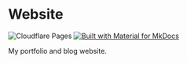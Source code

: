 # Website

<!-- ![Static Badge](https://img.shields.io/badge/justenstall.com-blue?link=https%3A%2F%2Fjustenstall.com) -->
![Cloudflare Pages](https://img.shields.io/badge/justenstall.com-orange?logo=cloudflarepages&logoColor=white&label=Cloudflare%20Pages&color=%23F38020&link=https%3A%2F%2Fjustenstall.com)
[![Built with Material for MkDocs](https://img.shields.io/badge/Material_for_MkDocs-526CFE?logo=MaterialForMkDocs&logoColor=white)](https://squidfunk.github.io/mkdocs-material/)

My portfolio and blog website.
